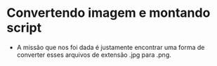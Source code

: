 # Convertendo imagem e montando script

- A missão que nos foi dada é justamente encontrar uma forma de converter esses arquivos de extensão .jpg para .png.